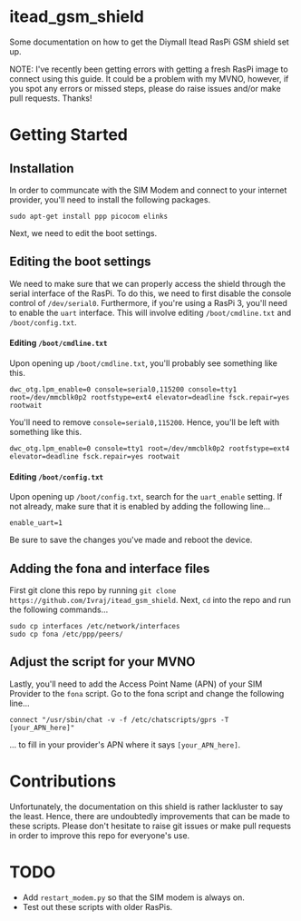 # itead_gsm_shield
Some documentation on how to get the Diymall Itead RasPi GSM shield set up. 

NOTE: I've recently been getting errors with getting a fresh RasPi image to connect using this guide. It could be a problem with my MVNO, however, if you spot any errors or missed steps, please do raise issues and/or make pull requests. Thanks!

# Getting Started
## Installation
In order to communcate with the SIM Modem and connect to your internet provider, you'll need to install the following packages.

```
sudo apt-get install ppp picocom elinks
```

Next, we need to edit the boot settings. 

## Editing the boot settings
We need to make sure that we can properly access the shield through the serial interface of the RasPi. To do this, we need to first disable the console control of `/dev/serial0`. Furthermore, if you're using a RasPi 3, you'll need to enable the `uart` interface. This will involve editing `/boot/cmdline.txt` and `/boot/config.txt`.

#### Editing `/boot/cmdline.txt`
Upon opening up `/boot/cmdline.txt`, you'll probably see something like this.

```
dwc_otg.lpm_enable=0 console=serial0,115200 console=tty1 root=/dev/mmcblk0p2 rootfstype=ext4 elevator=deadline fsck.repair=yes rootwait
```

You'll need to remove `console=serial0,115200`. Hence, you'll be left with something like this. 

```
dwc_otg.lpm_enable=0 console=tty1 root=/dev/mmcblk0p2 rootfstype=ext4 elevator=deadline fsck.repair=yes rootwait
```

#### Editing `/boot/config.txt`
Upon opening up `/boot/config.txt`, search for the `uart_enable` setting. If not already, make sure that it is enabled by adding the following line...

```
enable_uart=1
```

Be sure to save the changes you've made and reboot the device.

## Adding the fona and interface files
First git clone this repo by running `git clone https://github.com/Ivraj/itead_gsm_shield`. Next, `cd` into the repo and run the following commands...

```
sudo cp interfaces /etc/network/interfaces
sudo cp fona /etc/ppp/peers/
```

## Adjust the script for your MVNO
Lastly, you'll need to add the Access Point Name (APN) of your SIM Provider to the `fona` script. Go to the fona script and change the following line...

```
connect "/usr/sbin/chat -v -f /etc/chatscripts/gprs -T [your_APN_here]"
```

... to fill in your provider's APN where it says `[your_APN_here]`. 

# Contributions
Unfortunately, the documentation on this shield is rather lackluster to say the least. Hence, there are undoubtedly improvements that can be made to these scripts. Please don't hesitate to raise git issues or make pull requests in order to improve this repo for everyone's use. 

# TODO
- Add `restart_modem.py` so that the SIM modem is always on. 
- Test out these scripts with older RasPis. 
